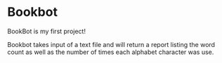 # Bookbot
BookBot is my first project!

Bookbot takes input of a text file and will return a report listing the word count as well as the number of times each alphabet character was use. 
